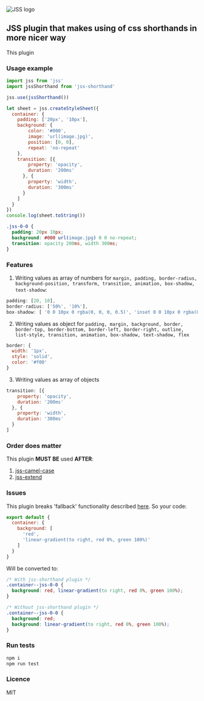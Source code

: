 ![JSS logo](https://avatars1.githubusercontent.com/u/9503099?v=3&s=60)

## JSS plugin that makes using of css shorthands in more nicer way
This plugin

### Usage example
```javascript
import jss from 'jss'
import jssShorthand from 'jss-shorthand'

jss.use(jssShorthand())

let sheet = jss.createStyleSheet({
  container: {
    padding: ['20px', '10px'],
    background: {
        color: '#000',
        image: 'url(image.jpg)',
        position: [0, 0],
        repeat: 'no-repeat'
    },
    transition: [{
        property: 'opacity',
        duration: '200ms'
      }, {
        property: 'width',
        duration: '300ms'
      }
    ]
  }
})
console.log(sheet.toString())
```
```css
.jss-0-0 {
  padding: 20px 10px;
  background: #000 url(image.jpg) 0 0 no-repeat;
  transition: opacity 200ms, width 300ms;
}
```
### Features
1. Writing values as array of numbers for `margin, padding, border-radius, background-position, transform, transition, animation, box-shadow, text-shadow`:
  ```javascript
  padding: [20, 10],
  border-radius: ['50%', '10%'],
  box-shadow: [ '0 0 10px 0 rgba(0, 0, 0, 0.5)', 'inset 0 0 10px 0 rgba(0, 0, 0, 0.5)']
  ```
2. Writing values as object for `padding, margin, background, border, border-top, border-bottom, border-left, border-right, outline, list-style, transition, animation, box-shadow, text-shadow, flex`
  ```javascript
  border: {
    width: '1px',
    style: 'solid',
    color: '#f00'
  }
  ```
3. Writing values as array of objects
  ```javascript
  transition: [{
      property: 'opacity',
      duration: '200ms'
    }, {
      property: 'width',
      duration: '300ms'
    }
  ]
  ```

### Order does matter
This plugin **MUST BE** used **AFTER**:
1. [jss-camel-case](https://github.com/jsstyles/jss-camel-case)
2. [jss-extend](https://github.com/jsstyles/jss-extend)
### Issues
This plugin breaks 'fallback' functionality described [here](https://github.com/jsstyles/jss/blob/master/docs/json-api.md). So your code:
```javascript
export default {
  container: {
    background: [
      'red',
      'linear-gradient(to right, red 0%, green 100%)'
    ]
  }
}
```
Will be converted to:
```css
/* With jss-shorthand plugin */
.container--jss-0-0 {
  background: red, linear-gradient(to right, red 0%, green 100%);
}

/* Without jss-shorthand plugin */
.container--jss-0-0 {
  background: red;
  background: linear-gradient(to right, red 0%, green 100%);
}
```

### Run tests
```bash
npm i
npm run test
```
### Licence
MIT
